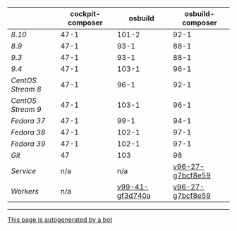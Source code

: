 |       | cockpit-composer    | osbuild    | osbuild-composer    |
|-------|---------------------|------------|---------------------|
*8.10* | 47-1 | 101-2 | 92-1
*8.9* | 47-1 | 93-1 | 88-1
*9.3* | 47-1 | 93-1 | 88-1
*9.4* | 47-1 | 103-1 | 96-1
*CentOS Stream 8* | 47-1 | 96-1 | 92-1
*CentOS Stream 9* | 47-1 | 103-1 | 96-1
*Fedora 37* | 47-1 | 99-1 | 94-1
*Fedora 38* | 47-1 | 102-1 | 97-1
*Fedora 39* | 47-1 | 102-1 | 97-1
*Git* | 47 | 103 | 98
*Service* | n/a | n/a | [v96-27-g7bcf8e59](https://github.com/osbuild/osbuild-composer/compare/v96-27-g7bcf8e59...main)
*Workers* | n/a | [v99-41-gf3d740a](https://github.com/osbuild/osbuild/compare/v99-41-gf3d740a...main) | [v96-27-g7bcf8e59](https://github.com/osbuild/osbuild-composer/compare/v96-27-g7bcf8e59...main)

---

[This page is autogenerated by a bot](https://gitlab.cee.redhat.com/osbuild/guides-bot/-/blob/main/release_overview.py)